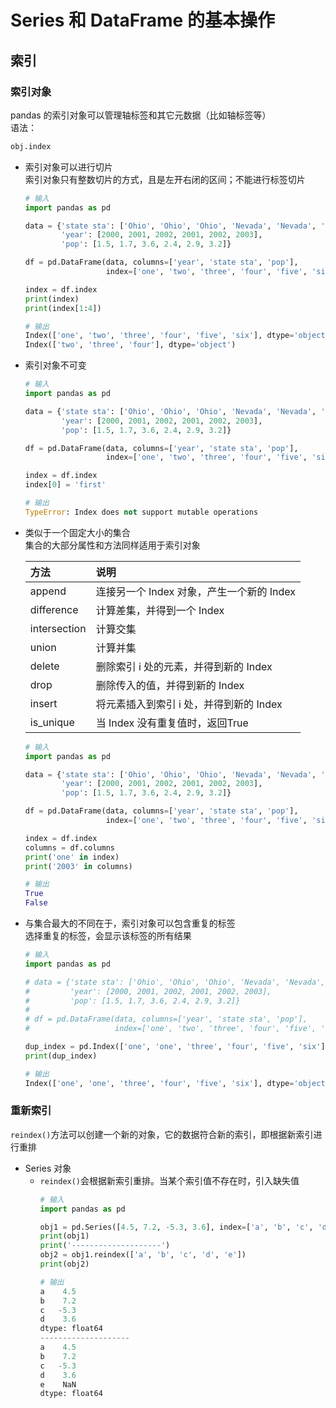 # Series 和 DataFrame 的基本操作

## 索引

### 索引对象

pandas 的索引对象可以管理轴标签和其它元数据（比如轴标签等）  
语法：  
```py
obj.index
```

- 索引对象可以进行切片  
  索引对象只有整数切片的方式，且是左开右闭的区间；不能进行标签切片  
  ```py
  # 输入
  import pandas as pd

  data = {'state sta': ['Ohio', 'Ohio', 'Ohio', 'Nevada', 'Nevada', 'Nevada'],
          'year': [2000, 2001, 2002, 2001, 2002, 2003],
          'pop': [1.5, 1.7, 3.6, 2.4, 2.9, 3.2]}

  df = pd.DataFrame(data, columns=['year', 'state sta', 'pop'],
                    index=['one', 'two', 'three', 'four', 'five', 'six'])

  index = df.index
  print(index)
  print(index[1:4])

  # 输出
  Index(['one', 'two', 'three', 'four', 'five', 'six'], dtype='object')
  Index(['two', 'three', 'four'], dtype='object')
  ```

- 索引对象不可变  
  ```py
  # 输入
  import pandas as pd

  data = {'state sta': ['Ohio', 'Ohio', 'Ohio', 'Nevada', 'Nevada', 'Nevada'],
          'year': [2000, 2001, 2002, 2001, 2002, 2003],
          'pop': [1.5, 1.7, 3.6, 2.4, 2.9, 3.2]}

  df = pd.DataFrame(data, columns=['year', 'state sta', 'pop'],
                    index=['one', 'two', 'three', 'four', 'five', 'six'])

  index = df.index
  index[0] = 'first'

  # 输出
  TypeError: Index does not support mutable operations
  ```

- 类似于一个固定大小的集合  
  集合的大部分属性和方法同样适用于索引对象  
  
  |方法|说明|
  |:-----|:----|
  |append|连接另一个 Index 对象，产生一个新的 Index|
  |difference|计算差集，并得到一个 Index|
  |intersection|计算交集|
  |union|计算并集|
  |delete|删除索引 i 处的元素，并得到新的 Index|
  |drop|删除传入的值，并得到新的 Index|
  |insert|将元素插入到索引 i 处，并得到新的 Index|
  |is_unique|当 Index 没有重复值时，返回True|
  
  ```py
  # 输入
  import pandas as pd

  data = {'state sta': ['Ohio', 'Ohio', 'Ohio', 'Nevada', 'Nevada', 'Nevada'],
          'year': [2000, 2001, 2002, 2001, 2002, 2003],
          'pop': [1.5, 1.7, 3.6, 2.4, 2.9, 3.2]}

  df = pd.DataFrame(data, columns=['year', 'state sta', 'pop'],
                    index=['one', 'two', 'three', 'four', 'five', 'six'])

  index = df.index
  columns = df.columns
  print('one' in index)
  print('2003' in columns)
  
  # 输出
  True
  False
  ```
  
- 与集合最大的不同在于，索引对象可以包含重复的标签  
  选择重复的标签，会显示该标签的所有结果  
  ```py
  # 输入
  import pandas as pd

  # data = {'state sta': ['Ohio', 'Ohio', 'Ohio', 'Nevada', 'Nevada', 'Nevada'],
  #         'year': [2000, 2001, 2002, 2001, 2002, 2003],
  #         'pop': [1.5, 1.7, 3.6, 2.4, 2.9, 3.2]}
  #
  # df = pd.DataFrame(data, columns=['year', 'state sta', 'pop'],
  #                   index=['one', 'two', 'three', 'four', 'five', 'six'])

  dup_index = pd.Index(['one', 'one', 'three', 'four', 'five', 'six'])
  print(dup_index)
  
  # 输出
  Index(['one', 'one', 'three', 'four', 'five', 'six'], dtype='object')
  ```
  
### 重新索引
`reindex()`方法可以创建一个新的对象，它的数据符合新的索引，即根据新索引进行重排  

- Series 对象
  - `reindex()`会根据新索引重排。当某个索引值不存在时，引入缺失值  
    ```py
    # 输入
    import pandas as pd

    obj1 = pd.Series([4.5, 7.2, -5.3, 3.6], index=['a', 'b', 'c', 'd'])
    print(obj1)
    print('--------------------')
    obj2 = obj1.reindex(['a', 'b', 'c', 'd', 'e'])
    print(obj2)
    
    # 输出
    a    4.5
    b    7.2
    c   -5.3
    d    3.6
    dtype: float64
    --------------------
    a    4.5
    b    7.2
    c   -5.3
    d    3.6
    e    NaN
    dtype: float64
    ```
  
